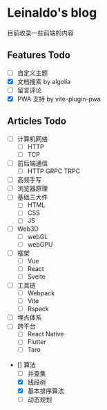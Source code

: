 # Leinaldo's blog

目前收录一些前端的内容

## Features Todo

- [ ] 自定义主题
- [x] 文档搜索 by algolia
- [ ] 留言评论
- [x] PWA 支持 by vite-plugin-pwa

## Articles Todo

- [ ] 计算机网络
  - [ ] HTTP
  - [ ] TCP
- [ ] 前后端通信
  - [ ] HTTP GRPC TRPC
- [ ] 高频手写
- [ ] 浏览器原理
- [ ] 基础三大件
  - [ ] HTML
  - [ ] CSS
  - [ ] JS
- [ ] Web3D
  - [ ] webGL
  - [ ] webGPU
- [ ] 框架
  - [ ] Vue
  - [ ] React
  - [ ] Svelte
- [ ] 工具链
  - [ ] Webpack
  - [ ] Vite
  - [ ] Rspack
- [ ] 埋点体系
- [ ] 跨平台
  - [ ] React Native
  - [ ] Flutter
  - [ ] Taro
- [] 算法
  - [ ] 并查集
  - [x] 线段树
  - [x] 基本排序算法
  - [ ] 动态规划
